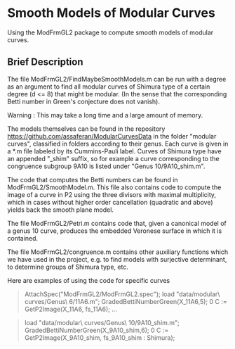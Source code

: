 # Smooth Models of Modular Curves
Using the ModFrmGL2 package to compute smooth models of modular curves.

Brief Description
-----------------
The file ModFrmGL2/FindMaybeSmoothModels.m can be run with a degree as an argument to find all modular curves of Shimura type of a certain degree (d <= 8) that might be modular. (In the sense that the corresponding Betti number in Green's conjecture does not vanish).

Warning : This may take a long time and a large amount of memory.

The models themselves can be found in the repository https://github.com/assaferan/ModularCurvesData in the folder "modular curves", classified in folders according to their genus. Each curve is given in a *.m file labeled by its Cummins-Pauli label. Curves of Shimura type have an appended "_shim" suffix, so for example a curve corresponding to the congruence subgroup 9A10 is listed under "Genus 10/9A10_shim.m".

The code that computes the Betti numbers can be found in ModFrmGL2/SmoothModel.m. This file also contains code to compute the image of a curve in P2 using the three divisors with maximal multiplicity, which in cases without higher order cancellation (quadratic and above) yields back the smooth plane model.

The file ModFrmGL2/Petri.m contains code that, given a canonical model of a genus 10 curve, produces the embedded Veronese surface in which it is contained.

The file ModFrmGL2/congruence.m contains other auxiliary functions which we have used in the project, e.g. to find models with surjective determinant, to determine groups of Shimura type, etc.

Here are examples of using the code for specific curves
> AttachSpec("ModFrmGL2/ModFrmGL2.spec");
> load "data/modular\ curves/Genus\ 6/11A6.m";
> GradedBettiNumberGreen(X_11A6,5);
0
> C := GetP2Image(X_11A6, fs_11A6);
...

> load "data/modular\ curves/Genus\ 10/9A10_shim.m";
> GradedBettiNumberGreen(X_9A10_shim,6);
0
> C := GetP2Image(X_9A10_shim, fs_9A10_shim : Shimura);
